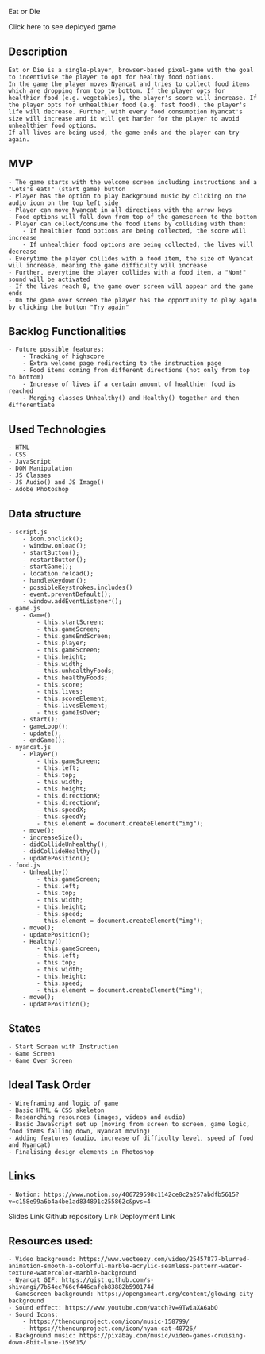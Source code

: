 Eat or Die

Click here to see deployed game

## Description
    Eat or Die is a single-player, browser-based pixel-game with the goal to incentivise the player to opt for healthy food options.
    In the game the player moves Nyancat and tries to collect food items which are dropping from top to bottom. If the player opts for healthier food (e.g. vegetables), the player's score will increase. If the player opts for unhealthier food (e.g. fast food), the player's life will decrease. Further, with every food consumption Nyancat's size will increase and it will get harder for the player to avoid unhealthier food options.
    If all lives are being used, the game ends and the player can try again.


## MVP
    - The game starts with the welcome screen including instructions and a "Lets's eat!" (start game) button
    - Player has the option to play background music by clicking on the audio icon on the top left side
    - Player can move Nyancat in all directions with the arrow keys
    - Food options will fall down from top of the gamescreen to the bottom
    - Player can collect/consume the food items by colliding with them:
        - If healthier food options are being collected, the score will increase
        - If unhealthier food options are being collected, the lives will decrease
    - Everytime the player collides with a food item, the size of Nyancat will increase, meaning the game difficulty will increase
    - Further, everytime the player collides with a food item, a "Nom!" sound will be activated
    - If the lives reach 0, the game over screen will appear and the game ends
    - On the game over screen the player has the opportunity to play again by clicking the button "Try again"


## Backlog Functionalities
    - Future possible features:
        - Tracking of highscore
        - Extra welcome page redirecting to the instruction page
        - Food items coming from different directions (not only from top to bottom)
        - Increase of lives if a certain amount of healthier food is reached
        - Merging classes Unhealthy() and Healthy() together and then differentiate


## Used Technologies
    - HTML
    - CSS
    - JavaScript
    - DOM Manipulation
    - JS Classes
    - JS Audio() and JS Image()
    - Adobe Photoshop


## Data structure
    - script.js
        - icon.onclick();
        - window.onload();
        - startButton();
        - restartButton();
        - startGame();
        - location.reload();
        - handleKeydown();
        - possibleKeystrokes.includes()
        - event.preventDefault();
        - window.addEventListener();
    - game.js
        - Game()
            - this.startScreen;
            - this.gameScreen;
            - this.gameEndScreen;
            - this.player;
            - this.gameScreen;
            - this.height;
            - this.width;
            - this.unhealthyFoods;
            - this.healthyFoods;
            - this.score;
            - this.lives;
            - this.scoreElement;
            - this.livesElement;
            - this.gameIsOver;
        - start();
        - gameLoop();
        - update();
        - endGame();
    - nyancat.js
        - Player()
            - this.gameScreen;
            - this.left;
            - this.top;
            - this.width;
            - this.height;
            - this.directionX;
            - this.directionY;
            - this.speedX;
            - this.speedY;
            - this.element = document.createElement("img");
        - move();
        - increaseSize();
        - didCollideUnhealthy();
        - didCollideHealthy();
        - updatePosition();
    - food.js
        - Unhealthy()
            - this.gameScreen;
            - this.left;
            - this.top;
            - this.width;
            - this.height;
            - this.speed;
            - this.element = document.createElement("img");
        - move();
        - updatePosition();
        - Healthy()
            - this.gameScreen;
            - this.left;
            - this.top;
            - this.width;
            - this.height;
            - this.speed;
            - this.element = document.createElement("img");
        - move();
        - updatePosition();


## States
    - Start Screen with Instruction
    - Game Screen
    - Game Over Screen


## Ideal Task Order
    - Wireframing and logic of game
    - Basic HTML & CSS skeleton
    - Researching resources (images, videos and audio)
    - Basic JavaScript set up (moving from screen to screen, game logic, food items falling down, Nyancat moving)
    - Adding features (audio, increase of difficulty level, speed of food and Nyancat)
    - Finalising design elements in Photoshop


## Links
    - Notion: https://www.notion.so/406729598c1142ce8c2a257abdfb5615?v=c158e99a6b4a4be1ad834891c255862c&pvs=4
Slides Link
Github repository Link
Deployment Link


## Resources used:
    - Video background: https://www.vecteezy.com/video/25457877-blurred-animation-smooth-a-colorful-marble-acrylic-seamless-pattern-water-texture-watercolor-marble-background
    - Nyancat GIF: https://gist.github.com/s-shivangi/7b54ec766cf446cafeb83882b590174d
    - Gamescreen background: https://opengameart.org/content/glowing-city-background
    - Sound effect: https://www.youtube.com/watch?v=9TwiaXA6abQ
    - Sound Icons:
        - https://thenounproject.com/icon/music-158799/
        - https://thenounproject.com/icon/nyan-cat-40726/
    - Background music: https://pixabay.com/music/video-games-cruising-down-8bit-lane-159615/